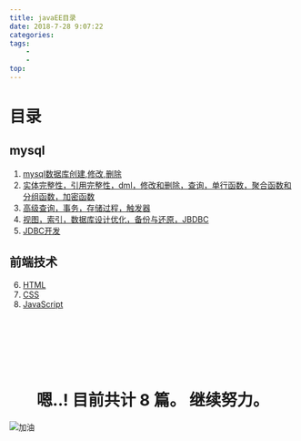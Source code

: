 ```yaml
---
title: javaEE目录
date: 2018-7-28 9:07:22 
categories: 
tags: 
	- 
	- 
top: 
---
```


# 目录

<!-- more -->

## mysql

1. [mysql数据库创建,修改,删除](/sun/2018/08/23/javaeeday01/)
2. [实体完整性，引用完整性，dml，修改和删除，查询，单行函数，聚合函数和分组函数，加密函数](/sun/2018/08/24/javaeeday02/)
3. [高级查询，事务，存储过程，触发器](/sun/2018/08/27/javaeeday03/)
4. [视图，索引，数据库设计优化，备份与还原，JBDBC](/sun/2018/08/28/javaeeday04/)
5. [JDBC开发](/sun/2018/08/29/javaeeday05/)

## 前端技术

6. [HTML](/sun/2018/08/30/javaeeday06/)
7. [CSS](/sun/2018/08/31/javaeeday07/)
8. [JavaScript](/sun/2018/08/31/javaeeday08/)



<br><br><br><br><br>

<h1 align="center"> 嗯..! 目前共计 8 篇。 继续努力。</h1>

![加油](https://www.github.com/sun6145/githubPicture/raw/master/小书匠/20187821441092780.gif "加油")


